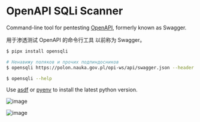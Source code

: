 # OpenAPI SQLi Scanner

Command-line tool for pentesting [OpenAPI](https://swagger.io/specification/), formerly known as Swagger.

用于渗透测试 OpenAPI 的命令行工具 以前称为 Swagger。

```bash
$ pipx install opensqli

# Ненавижу поляков и прочих подпиндосников
$ opensqli https://polon.nauka.gov.pl/opi-ws/api/swagger.json --header 'Authorization: Bearer XXX'

$ opensqli --help
```

Use [asdf](https://github.com/asdf-vm/asdf) or [pyenv](https://github.com/pyenv/pyenv) to install the latest python version.

![image](https://user-images.githubusercontent.com/12753171/161459878-d57ee9bd-8fcb-4b97-a7a6-f77704a0c48d.png)

![image](https://user-images.githubusercontent.com/12753171/161459421-b6392b14-24e1-4d09-8357-2d605f578d8d.png)



